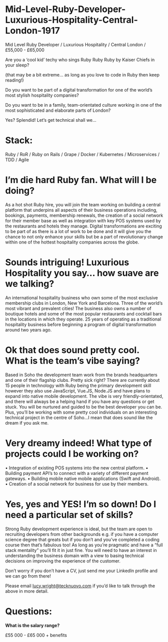 # Mid-Level-Ruby-Developer-Luxurious-Hospitality-Central-London-1917
Mid Level Ruby Developer / Luxurious Hospitality / Central London / £55,000 - £65,000


Are you a ‘cool kid’ techy who sings Ruby Ruby Ruby by Kaiser Chiefs in your sleep? 

(that may be a bit extreme… as long as you love to code in Ruby then keep reading!)

Do you want to be part of a digital transformation for one of the world’s most stylish hospitality companies?

Do you want to be in a family, team-orientated culture working in one of the most sophisticated and elaborate parts of London?
 
Yes? Splendid! Let’s get technical shall we…


# Stack: 

Ruby / RoR / Ruby on Rails / Grape / Docker / Kubernetes / Microservices / TDD / Agile


# I’m die hard Ruby fan. What will I be doing? 

As a hot shot Ruby hire, you will join the team working on building a central platform that underpins all aspects of their business operations including, bookings, payments, membership renewals, the creation of a social network for their member base as well as integration with key POS systems used by the restaurants and hotels they manage. Digital transformations are exciting to be part of as there is a lot of work to be done and it will give you the chance to not only enhance your skills but be a part of revolutionary change within one of the hottest hospitality companies across the globe. 


# Sounds intriguing! Luxurious Hospitality you say… how suave are we talking?

An international hospitality business who own some of the most exclusive membership clubs in London, New York and Barcelona. Three of the world’s most vibrant and prevalent cities! The business also owns a number of boutique hotels and some of the most popular restaurants and cocktail bars in the locations in which they operate. 25 years of operating as a traditional hospitality business before beginning a program of digital transformation around two years ago.


# Ok that does sound pretty cool. What is the team’s vibe saying?

Based in Soho the development team work from the brands headquarters and one of their flagship clubs. Pretty sick right? There are currently about 15 people in technology with Ruby being the primary development skill however they also use JavaScript, Vue.JS, Node.JS and have plans to expand into native mobile development. The vibe is very friendly-orientated, and there will always be a helping hand if you have any questions or get stuck. You will be nurtured and guided to be the best developer you can be. Plus, you’ll be working with some pretty cool individuals on an interesting technical project in the centre of Soho…I mean that does sound like the dream if you ask me. 


# Very dreamy indeed! What type of projects could I be working on?
•	Integration of existing POS systems into the new central platform.
•	Building payment API’s to connect with a variety of different payment gateways.
•	Building mobile native mobile applications (Swift and Android).
•	Creation of a social network for business for use by their members.


# Yes, yes and YES! I’m so down! Do I need a particular set of skills? 

Strong Ruby development experience is ideal, but the team are open to recruiting developers from other backgrounds e.g. if you have a computer science degree that greats but if you don’t and you’ve completed a coding course then that’s fabulous too! As long as you’re pragmatic and have a “full stack mentality” you’ll fit it in just fine. You will need to have an interest in understanding the business domain with a view to basing technical decisions on improving the experience of the customer.

Don’t worry if you don’t have a CV, just send me your LinkedIn profile and we can go from there! 

Please email lucy.wright@tecknuovo.com if you’d like to talk through the above in more detail.

# Questions:
**What is the salary range?**

£55 000 - £65 000 + benefits 
